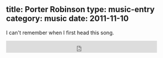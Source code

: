 title: Porter Robinson
type: music-entry
category: music
date: 2011-11-10
---

I can't remember when I first head this song.

<iframe src="http://soundowl.com/embed/3uz" width="413" height="33" frameborder="0" scrolling="no"><a href="http://soundowl.com/track/3uz/porter-robinson-say-my-name">Porter Robinson Say My Name</a></iframe>
<br />
